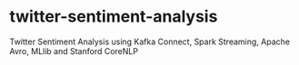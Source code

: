 # twitter-sentiment-analysis
Twitter Sentiment Analysis using Kafka Connect, Spark Streaming, Apache Avro, MLlib and Stanford CoreNLP
